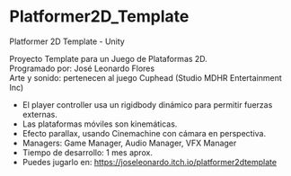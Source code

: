 # Platformer2D_Template
 Platformer 2D Template - Unity

Proyecto Template para un Juego de Plataformas 2D.<br>
Programado por: José Leonardo Flores<br>
Arte y sonido: pertenecen al juego Cuphead (Studio MDHR Entertainment Inc)

  - El player controller usa un rigidbody dinámico para permitir fuerzas externas.
  - Las plataformas móviles son kinemáticas.
  - Efecto parallax, usando Cinemachine con cámara en perspectiva.
  - Managers: Game Manager, Audio Manager, VFX Manager
  - Tiempo de desarrollo: 1 mes aprox.
  - Puedes jugarlo en: https://joseleonardo.itch.io/platformer2dtemplate